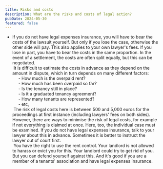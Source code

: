 ```yaml
---
title: Risks and costs
description: What are the risks and costs of legal action?
pubDate: 2024-05-30
featured: false
---
```

*   If you do not have legal expenses insurance, you will have to bear the costs of the lawsuit yourself. But only if you lose the case, otherwise the other side will pay. This also applies to your own lawyer's fees. If you lose in part, you have to bear the costs in the same proportion. In the event of a settlement, the costs are often split equally, but this can be negotiated.  
     It is difficult to estimate the costs in advance as they depend on the amount in dispute, which in turn depends on many different factors:  
         - How much is the overpaid rent?  
         - How much has been overpaid so far?  
         - Is the tenancy still in place?  
         - Is it a graduated tenancy agreement?  
         - How many tenants are represented?  
         - etc,  
     The risk of legal costs here is between 500 and 5,000 euros for the proceedings at first instance (including lawyers' fees on both sides). However, there are ways to minimise the risk of legal costs, for example if not everything is claimed at once. Here, too, the individual case must be examined. If you do not have legal expenses insurance, talk to your lawyer about this in advance. Sometimes it is better to instruct the lawyer out of court first.  
     You have the right to use the rent control. Your landlord is not allowed to harass or evict you for this. Your landlord could try to get rid of you. But you can defend yourself against this. And it's good if you are a member of a tenants' association and have legal expenses insurance.